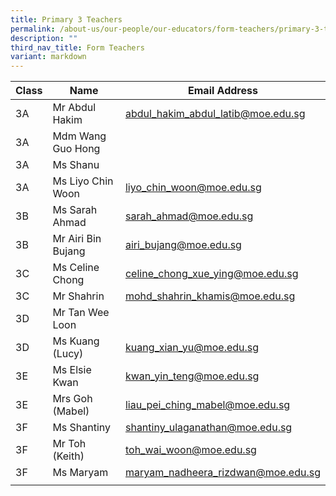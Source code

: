 ```yaml
---
title: Primary 3 Teachers
permalink: /about-us/our-people/our-educators/form-teachers/primary-3-teachers/
description: ""
third_nav_title: Form Teachers
variant: markdown
---
```

| Class |  Name |  Email Address |
|---|---|---|
| 3A | Mr Abdul Hakim |	abdul_hakim_abdul_latib@moe.edu.sg |
| 3A | Mdm Wang Guo Hong |
| 3A | Ms Shanu
| 3A | Ms Liyo Chin Woon | liyo_chin_woon@moe.edu.sg |
| 3B | Ms Sarah Ahmad	| sarah_ahmad@moe.edu.sg  |
| 3B | Mr Airi Bin Bujang	| airi_bujang@moe.edu.sg |
| 3C | Ms Celine Chong	| celine_chong_xue_ying@moe.edu.sg |
| 3C | Mr Shahrin	| mohd_shahrin_khamis@moe.edu.sg |
| 3D | Mr Tan Wee Loon |  | 
| 3D | Ms Kuang (Lucy)	| kuang_xian_yu@moe.edu.sg | 
| 3E | Ms Elsie Kwan	| kwan_yin_teng@moe.edu.sg |
| 3E | Mrs Goh (Mabel) |	liau_pei_ching_mabel@moe.edu.sg 
| 3F | Ms Shantiny |	shantiny_ulaganathan@moe.edu.sg 
| 3F | Mr Toh (Keith) |	toh_wai_woon@moe.edu.sg 
| 3F | Ms Maryam |	maryam_nadheera_rizdwan@moe.edu.sg 
| | | |
